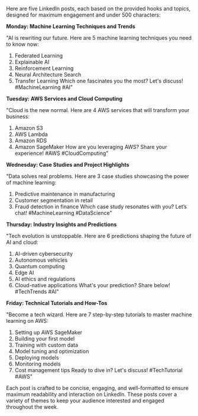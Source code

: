 Here are five LinkedIn posts, each based on the provided hooks and topics, designed for maximum engagement and under 500 characters:

**Monday: Machine Learning Techniques and Trends**

"AI is rewriting our future.
Here are 5 machine learning techniques you need to know now:
1. Federated Learning
2. Explainable AI
3. Reinforcement Learning
4. Neural Architecture Search
5. Transfer Learning
Which one fascinates you the most? Let's discuss! #MachineLearning #AI"

**Tuesday: AWS Services and Cloud Computing**

"Cloud is the new normal.
Here are 4 AWS services that will transform your business:
1. Amazon S3
2. AWS Lambda
3. Amazon RDS
4. Amazon SageMaker
How are you leveraging AWS? Share your experience! #AWS #CloudComputing"

**Wednesday: Case Studies and Project Highlights**

"Data solves real problems.
Here are 3 case studies showcasing the power of machine learning:
1. Predictive maintenance in manufacturing
2. Customer segmentation in retail
3. Fraud detection in finance
Which case study resonates with you? Let’s chat! #MachineLearning #DataScience"

**Thursday: Industry Insights and Predictions**

"Tech evolution is unstoppable.
Here are 6 predictions shaping the future of AI and cloud:
1. AI-driven cybersecurity
2. Autonomous vehicles
3. Quantum computing
4. Edge AI
5. AI ethics and regulations
6. Cloud-native applications
What's your prediction? Share below! #TechTrends #AI"

**Friday: Technical Tutorials and How-Tos**

"Become a tech wizard.
Here are 7 step-by-step tutorials to master machine learning on AWS:
1. Setting up AWS SageMaker
2. Building your first model
3. Training with custom data
4. Model tuning and optimization
5. Deploying models
6. Monitoring models
7. Cost management tips
Ready to dive in? Let's discuss! #TechTutorial #AWS"

Each post is crafted to be concise, engaging, and well-formatted to ensure maximum readability and interaction on LinkedIn. These posts cover a variety of themes to keep your audience interested and engaged throughout the week.